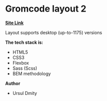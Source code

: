 # Gromcode layout 2

[**Site Link**](https://grimner1.github.io/Gromcode_layout_2/)

Layout supports desktop (up-to-1175) versions

**The tech stack is:**

- HTML5
- CSS3
- Flexbox
- Sass (Scss)
- BEM methodology

**Author**

- Ursul Dmity
